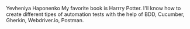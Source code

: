Yevheniya Haponenko
My favorite book is Harrry Potter.
I'll know how to create different tipes of automation tests with the help of BDD, Cucumber, Gherkin, Webdriver.io, Postman.
